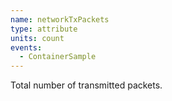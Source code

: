 ```yaml
---
name: networkTxPackets
type: attribute
units: count
events:
  - ContainerSample
---
```


Total number of transmitted packets.